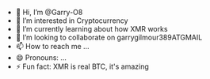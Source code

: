 - 👋 Hi, I’m @Garry-O8
- 👀 I’m interested in Cryptocurrency
- 🌱 I’m currently learning about how XMR works
- 💞️ I’m looking to collaborate on garrygilmour389ATGMAIL
- 📫 How to reach me ...
- 😄 Pronouns: ...
- ⚡ Fun fact: XMR is real BTC, it's amazing

<!---
Garry-O8/Garry-O8 is a ✨ special ✨ repository because its `README.md` (this file) appears on your GitHub profile.
You can click the Preview link to take a look at your changes.
--->
